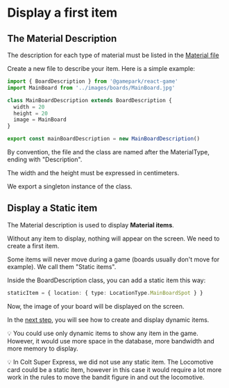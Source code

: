 # Display a first item

## The Material Description

The description for each type of material must be listed in the [Material file](https://github.com/gamepark/colt-super-express/blob/main/app/src/material/Material.tsx)

Create a new file to describe your item. Here is a simple example:

```typescript
import { BoardDescription } from '@gamepark/react-game'
import MainBoard from '../images/boards/MainBoard.jpg'

class MainBoardDescription extends BoardDescription {
  width = 20
  height = 20
  image = MainBoard
}

export const mainBoardDescription = new MainBoardDescription()
```

By convention, the file and the class are named after the MaterialType, ending with "Description".

The width and the height must be expressed in centimeters.

We export a singleton instance of the class.

## Display a Static item

The Material description is used to display **Material items**.

Without any item to display, nothing will appear on the screen. We need to create a first item.

Some items will never move during a game (boards usually don't move for example). We call them "Static items".

Inside the BoardDescription class, you can add a static item this way:
```typescript
staticItem = { location: { type: LocationType.MainBoardSpot } }
```

Now, the image of your board will be displayed on the screen.

In the [next step](step-by-step-example/create-items.md), you will see how to create and display dynamic items.

:bulb: You could use only dynamic items to show any item in the game. However, it would use more space in the database, more bandwidth and more memory to display.

:bulb: In Colt Super Express, we did not use any static item. The Locomotive card could be a static item, however in this case it would require a lot more work in the rules to move the bandit figure in and out the locomotive.